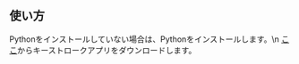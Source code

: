 ## 使い方
Pythonをインストールしていない場合は、Pythonをインストールします。\n
[ここ](https://github.com/PrintMender/Key-Stroke/releases/tag/Python)からキーストロークアプリをダウンロードします。
